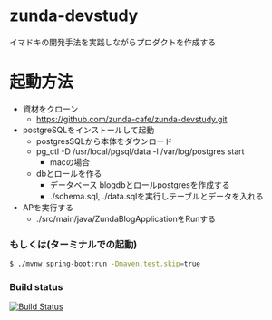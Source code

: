 # zunda-devstudy
イマドキの開発手法を実践しながらプロダクトを作成する

# 起動方法
+ 資材をクローン
    * https://github.com/zunda-cafe/zunda-devstudy.git
+ postgreSQLをインストールして起動
    * postgresSQLから本体をダウンロード
    * pg_ctl -D /usr/local/pgsql/data -l /var/log/postgres start
        * macの場合
    * dbとロールを作る
        * データベース blogdbとロールpostgresを作成する
        + ./schema.sql, ./data.sqlを実行しテーブルとデータを入れる
+ APを実行する
    * ./src/main/java/ZundaBlogApplicationをRunする

### もしくは(ターミナルでの起動)
```bash
$ ./mvnw spring-boot:run -Dmaven.test.skip=true
```

### Build status
[![Build Status](https://travis-ci.org/zunda-cafe/zunda-devstudy.svg?branch=master)](https://travis-ci.org/zunda-cafe/zunda-devstudy)
